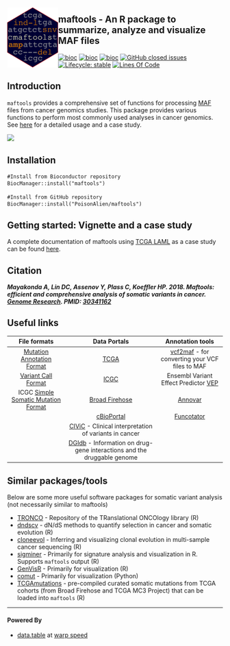<img src="vignettes/maftools_hex.svg" align="left" height="140" /></a>

## maftools - An R package to summarize, analyze and visualize MAF files

[![bioc](http://www.bioconductor.org/shields/downloads/maftools.svg)](https://bioconductor.org/packages/stats/bioc/maftools/) 
[![bioc](http://www.bioconductor.org/shields/years-in-bioc/maftools.svg)](http://bioconductor.org/packages/devel/bioc/html/maftools.html)
[![bioc](http://www.bioconductor.org/shields/build/devel/bioc/maftools.svg)](http://bioconductor.org/checkResults/devel/bioc-LATEST/maftools/)
[![GitHub closed issues](https://img.shields.io/github/issues-closed-raw/poisonalien/maftools.svg)](https://github.com/poisonalien/maftools/issues)
[![Lifecycle: stable](https://img.shields.io/badge/lifecycle-stable-brightgreen.svg)](https://www.tidyverse.org/lifecycle/#stable)
[![Lines Of Code](https://tokei.rs/b1/github/poisonalien/maftools?category=code)](https://github.com/poisonalien/maftools)

## Introduction

`maftools` provides a comprehensive set of functions for processing [MAF](https://docs.gdc.cancer.gov/Data/File_Formats/MAF_Format/) files from cancer genomics studies. This package provides various functions to perform most commonly used analyses in cancer genomics. See [here](http://bioconductor.org/packages/release/bioc/vignettes/maftools/inst/doc/maftools.html) for a detailed usage and a case study.


<p align="left">
<img src="vignettes/tool_summary.gif" height="320">
</p>

## Installation
```{r}
#Install from Bioconductor repository
BiocManager::install("maftools")

#Install from GitHub repository
BiocManager::install("PoisonAlien/maftools")
```

## Getting started: Vignette and a case study

A complete documentation of maftools using [TCGA LAML](https://www.nejm.org/doi/full/10.1056/nejmoa1301689) as a case study can be found [here](http://bioconductor.org/packages/release/bioc/vignettes/maftools/inst/doc/maftools.html).


## Citation

**_Mayakonda A, Lin DC, Assenov Y, Plass C, Koeffler HP. 2018. Maftools: efficient and comprehensive analysis of somatic variants in cancer. [Genome Research](https://doi.org/10.1101/gr.239244.118). PMID: [30341162](https://www.ncbi.nlm.nih.gov/pubmed/?term=30341162)_**


## Useful links


|                                                    File formats                                                    |                                           Data Portals                                          |                                        Annotation tools                                       |
|:------------------------------------------------------------------------------------------------------------------:|:-----------------------------------------------------------------------------------------------:|:---------------------------------------------------------------------------------------------:|
|               [Mutation Annotation Format](https://docs.gdc.cancer.gov/Data/File_Formats/MAF_Format/)              |                               [TCGA](http://cancergenome.nih.gov)                               |       [vcf2maf](https://github.com/mskcc/vcf2maf) - for converting your VCF files to MAF      |
|                      [Variant Call Format](https://en.wikipedia.org/wiki/Variant_Call_Format)                      |                                  [ICGC](https://docs.icgc.org/)                                 | Ensembl Variant Effect Predictor [VEP](http://www.ensembl.org/info/docs/tools/vep/index.html) |
| ICGC [Simple Somatic Mutation Format](https://docs.icgc.org/submission/guide/icgc-simple-somatic-mutation-format/) |                        [Broad Firehose](https://gdac.broadinstitute.org/)                       |           [Annovar](https://doc-openbio.readthedocs.io/projects/annovar/en/latest/)           |
|                                                                                                                    |                            [cBioPortal](https://www.cbioportal.org/)                            |    [Funcotator](https://gatk.broadinstitute.org/hc/en-us/articles/360037224432-Funcotator)    |
|                                                                                                                    |        [CIViC](https://civicdb.org/home) - Clinical interpretation of variants in cancer        |                                                                                               |
|                                                                                                                    | [DGIdb](http://www.dgidb.org/) - Information on drug-gene interactions and the druggable genome |                                                                                               |


## Similar packages/tools

Below are some more useful software packages for somatic variant analysis (not necessarily similar to maftools)

* [TRONCO](https://github.com/BIMIB-DISCo/TRONCO) - Repository of the TRanslational ONCOlogy library (R)
* [dndscv](https://github.com/im3sanger/dndscv) - dN/dS methods to quantify selection in cancer and somatic evolution (R)
* [cloneevol](https://github.com/hdng/clonevol) - Inferring and visualizing clonal evolution in multi-sample cancer sequencing (R)
* [sigminer](https://github.com/ShixiangWang/sigminer) - Primarily for signature analysis and visualization in R. Supports `maftools` output (R)
* [GenVisR](https://github.com/griffithlab/GenVisR) - Primarily for visualization (R)
* [comut](https://github.com/vanallenlab/comut) - Primarily for visualization (Python)
* [TCGAmutations](https://github.com/PoisonAlien/TCGAmutations) - pre-compiled curated somatic mutations from TCGA cohorts (from Broad Firehose and TCGA MC3 Project) that can be loaded into `maftools` (R)

***

#### Powered By

* [data.table](https://github.com/Rdatatable/data.table/wiki) at [warp speed](https://en.wikipedia.org/wiki/Warp_drive)
